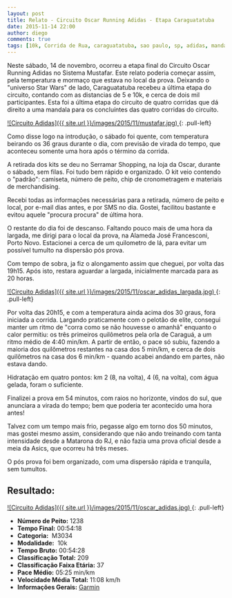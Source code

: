 ```yaml
---
layout: post
title: Relato - Circuito Oscar Running Adidas - Etapa Caraguatatuba
date: 2015-11-14 22:00
author: diego
comments: true
tags: [10k, Corrida de Rua, caraguatatuba, sao paulo, sp, adidas, mandala]
---
```


Neste sábado, 14 de novembro, ocorreu a etapa final do Circuito Oscar Running Adidas no Sistema Mustafar. Este relato poderia começar assim, pela temperatura e mormaço que estava no local da prova. Deixando o "universo Star Wars" de lado, Caraguatatuba recebeu a última etapa do circuito, contando com as distancias de 5 e 10k, e cerca de dois mil participantes. Esta foi a última etapa do circuito de quatro corridas que dá direito a uma mandala para os concluíntes das quatro corridas do circuito.

<a href="/images/2015/11/mustafar.jpg">
![Circuito Adidas]({{ site.url }}/images/2015/11/mustafar.jpg)
</a>
{: .pull-left}

Como disse logo na introdução, o sábado foi quente, com temperatura beirando os 36 graus durante o dia, com previsão de virada do tempo, que aconteceu somente uma hora após o término da corrida.

A retirada dos kits se deu no Serramar Shopping, na loja da Oscar, durante o sábado, sem filas. Foi tudo bem rápido e organizado. O kit veio contendo o "padrão": camiseta, número de peito, chip de cronometragem e materiais de merchandising. 

Recebi todas as informações necessárias para a retirada, número de peito e local, por e-mail dias antes, e por SMS no dia. Gostei, facilitou bastante e evitou aquele "procura procura" de última hora.

O restante do dia foi de descanso. Faltando pouco mais de uma hora da largada, me dirigi para o local da prova, na Alameda José Francesconi, Porto Novo. Estacionei a cerca de um quilometro de lá, para evitar um possível tumulto na dispersão pós prova.

Com tempo de sobra, ja fiz o alongamento assim que cheguei, por volta das 19h15. Após isto, restara aguardar a largada, inicialmente marcada para as 20 horas.

<a href="/images/2015/11/oscar_adidas_largada_big.jpg">
![Circuito Adidas]({{ site.url }}/images/2015/11/oscar_adidas_largada.jpg)
</a>
{: .pull-left}


Por volta das 20h15, e com a temperatura ainda acima dos 30 graus, fora iniciada a corrida. Largando praticamente com o pelotão de elite, consegui manter um ritmo de "corra como se não houvesse o amanhã" enquanto o calor permitiu: os três primeiros quilômetros pela orla de Caraguá, a um ritmo médio de 4:40 min/km. A partir de então, o pace só subiu, fazendo a maioria dos quilômetros restantes na casa dos 5 min/km, e cerca de dois quilômetros na casa dos 6 min/km - quando acabei andando em partes, não estava dando.

Hidratação em quatro pontos: km 2 (8, na volta), 4 (6, na volta), com água gelada, foram o suficiente. 

Finalizei a prova em 54 minutos, com raios no horizonte, vindos do sul, que anunciara a virada do tempo; bem que poderia ter acontecido uma hora antes!

Talvez com um tempo mais frio, pegasse algo em torno dos 50 minutos, mas gostei mesmo assim, considerando que não ando treinando com tanta intensidade desde a Matarona do RJ, e não fazia uma prova oficial desde a meia da Asics, que ocorreu há três meses.

O pós prova foi bem organizado, com uma dispersão rápida e tranquila, sem tumultos.

## Resultado:

<a href="/images/2015/11/oscar_adidas_big.jpg">
![Circuito Adidas]({{ site.url }}/images/2015/11/oscar_adidas.jpg)
</a>
{: .pull-left}

* **Número de Peito:** 1238
* **Tempo Final:** 00:54:18
* **Categoria:**  M3034
* **Modalidade:**  10k
* **Tempo Bruto:** 00:54:28
* **Classificação Total:**  209
* **Classificação Faixa Etária:**  37
* **Pace Médio:** 05:25 min/km
* **Velocidade Média Total:**  11:08 km/h
* **Informações Gerais:** <a href="#" target="_blank">Garmin</a>
